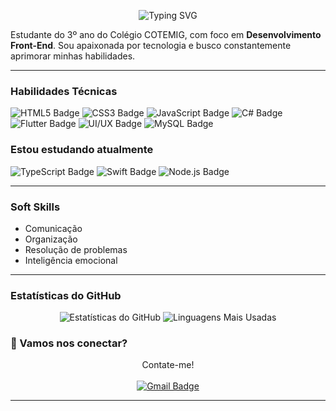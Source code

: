 <p align="center">
  <img src="https://readme-typing-svg.herokuapp.com?font=Fira+Code&size=30&pause=1000&color=8E44AD&center=true&vCenter=true&width=500&lines=Olá,+sou+a+Laura!;Prazer+em+conhecê-lo!" alt="Typing SVG" />
</p>

Estudante do 3º ano do Colégio COTEMIG, com foco em **Desenvolvimento Front-End**. Sou apaixonada por tecnologia e busco constantemente aprimorar minhas habilidades.

---

### Habilidades Técnicas

<img src="https://img.shields.io/badge/HTML5-E34F26?style=for-the-badge&logo=html5&logoColor=white" alt="HTML5 Badge"> <img src="https://img.shields.io/badge/CSS3-1572B6?style=for-the-badge&logo=css3&logoColor=white" alt="CSS3 Badge"> <img src="https://img.shields.io/badge/JavaScript-F7DF1E?style=for-the-badge&logo=javascript&logoColor=black" alt="JavaScript Badge"> <img src="https://img.shields.io/badge/C%23-239120?style=for-the-badge&logo=c-sharp&logoColor=white" alt="C# Badge"> <img src="https://img.shields.io/badge/Flutter-02569B?style=for-the-badge&logo=flutter&logoColor=white" alt="Flutter Badge"> <img src="https://img.shields.io/badge/UI/UX-4A90E2?style=for-the-badge&logo=figma&logoColor=white" alt="UI/UX Badge"> <img src="https://img.shields.io/badge/MySQL-005C84?style=for-the-badge&logo=mysql&logoColor=white" alt="MySQL Badge">

### Estou estudando atualmente
<img src="https://img.shields.io/badge/TypeScript-007ACC?style=for-the-badge&logo=typescript&logoColor=white" alt="TypeScript Badge"> <img src="https://img.shields.io/badge/Swift-FA7343?style=for-the-badge&logo=swift&logoColor=white" alt="Swift Badge"> <img src="https://img.shields.io/badge/Node.js-43853D?style=for-the-badge&logo=node.js&logoColor=white" alt="Node.js Badge">

---

### Soft Skills

* Comunicação
* Organização
* Resolução de problemas
* Inteligência emocional

---

### Estatísticas do GitHub

<p align="center">
  <img src="https://github-readme-stats.vercel.app/api?username=borsagli&show_icons=true&theme=radical&count_private=true" alt="Estatísticas do GitHub" />
  <img src="https://github-readme-stats.vercel.app/api/top-langs/?username=borsagli&layout=compact&theme=radical" alt="Linguagens Mais Usadas" />
</p>

### 💌 Vamos nos conectar?

<p align="center">
  Contate-me!
  <br>
  <br>
  <a href="mailto:lauraborsagli@gmail.com">
    <img src="https://img.shields.io/badge/Gmail-D14836?style=for-the-badge&logo=gmail&logoColor=white" alt="Gmail Badge">
  </a>
</p>

---

